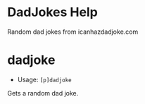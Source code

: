 # DadJokes Help

Random dad jokes from icanhazdadjoke.com

# dadjoke
 - Usage: `[p]dadjoke `

Gets a random dad joke.

